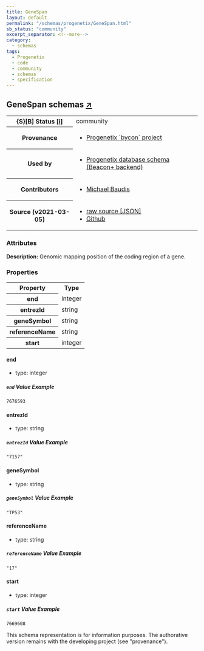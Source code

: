 ```yaml
---
title: GeneSpan
layout: default
permalink: "/schemas/progenetix/GeneSpan.html"
sb_status: "community"
excerpt_separator: <!--more-->
category:
  - schemas
tags:
  - Progenetix
  - code
  - community
  - schemas
  - specification
---
```


<div id="schema-header-title">
  <h2>GeneSpan <span id="schema-header-title-project">schemas <a href="https://github.com/progenetix/schemas" target="_BLANK">&nearr;</a></span> </h2>
</div>

<table id="schema-header-table">
  <tr>
    <th>{S}[B] Status <a href="https://schemablocks.org/about/sb-status-levels.html">[i]</a></th>
    <td><div id="schema-header-status">community</div></td>
  </tr>

  <tr>
    <th>Provenance</th>
    <td>
      <ul>
<li><a href="https://github.com/progenetix/bycon/">Progenetix `bycon` project</a></li>
      </ul>
    </td>
  </tr>
  <tr>
    <th>Used by</th>
    <td>
      <ul>
<li><a href="https://github.com/progenetix/schemas/">Progenetix database schema (Beacon+ backend)</a></li>
      </ul>
    </td>
  </tr>

<!--more-->

  <tr>
    <th>Contributors</th>
    <td>
      <ul>
<li><a href="https://orcid.org/0000-0002-9903-4248">Michael Baudis</a></li>
      </ul>
    </td>
  </tr>
  <tr>
    <th>Source (v2021-03-05)</th>
    <td>
      <ul>
        <li><a href="current/GeneSpan.json" target="_BLANK">raw source [JSON]</a></li>
        <li><a href="https://github.com/progenetix/schemas/blob/master/schemas/GeneSpan.yaml" target="_BLANK">Github</a></li>
      </ul>
    </td>
  </tr>
</table>

<div id="schema-attributes-title">
  <h3>Attributes</h3>
</div>

  
__Description:__ Genomic mapping position of the coding region of a gene.

### Properties

<table id="schema-properties-table">
  <tr>
    <th>Property</th>
    <th>Type</th>
  </tr>
  <tr>
    <th>end</th>
    <td>integer</td>
  </tr>
  <tr>
    <th>entrezId</th>
    <td>string</td>
  </tr>
  <tr>
    <th>geneSymbol</th>
    <td>string</td>
  </tr>
  <tr>
    <th>referenceName</th>
    <td>string</td>
  </tr>
  <tr>
    <th>start</th>
    <td>integer</td>
  </tr>

</table>


#### end

* type: integer



##### `end` Value Example  

```
7676593
```

#### entrezId

* type: string



##### `entrezId` Value Example  

```
"7157"
```

#### geneSymbol

* type: string



##### `geneSymbol` Value Example  

```
"TP53"
```

#### referenceName

* type: string



##### `referenceName` Value Example  

```
"17"
```

#### start

* type: integer



##### `start` Value Example  

```
7669608
```
<div id="schema-footer">
This schema representation is for information purposes. The authorative 
version remains with the developing project (see "provenance").
</div>


